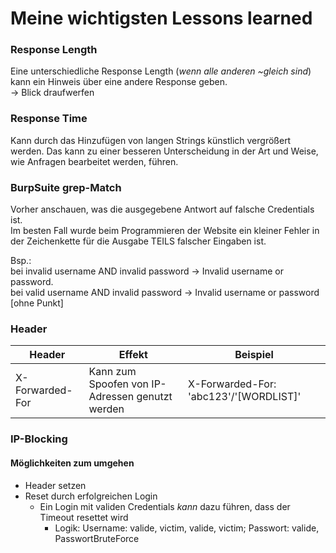 # Meine wichtigsten Lessons learned

### Response Length

Eine unterschiedliche Response Length (_wenn alle anderen ~gleich sind_) kann ein Hinweis über eine andere Response geben.\
-> Blick draufwerfen

### Response Time

Kann durch das Hinzufügen von langen Strings künstlich vergrößert werden. Das kann zu einer besseren Unterscheidung in der Art und Weise, wie Anfragen bearbeitet werden, führen.

### BurpSuite grep-Match

Vorher anschauen, was die ausgegebene Antwort auf falsche Credentials ist.\
Im besten Fall wurde beim Programmieren der Website ein kleiner Fehler in der Zeichenkette für die Ausgabe TEILS falscher Eingaben ist.

Bsp.:\
bei invalid username AND invalid password -> Invalid username or password.\
bei valid username AND invalid password -> Invalid username or password [ohne Punkt]

### Header

| Header | Effekt | Beispiel |
| ------ | ------ | -------- |
| X-Forwarded-For | Kann zum Spoofen von IP-Adressen genutzt werden | X-Forwarded-For: 'abc123'/'[WORDLIST]' |

### IP-Blocking

#### Möglichkeiten zum umgehen

- Header setzen
- Reset durch erfolgreichen Login
    - Ein Login mit validen Credentials _kann_ dazu führen, dass der Timeout resettet wird
        - Logik: Username: valide, victim, valide, victim; Passwort: valide, PasswortBruteForce